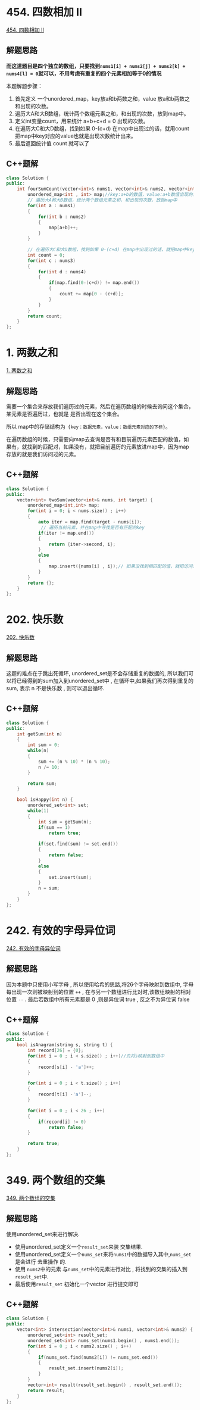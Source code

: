 # 454. 四数相加 II
 [454. 四数相加 II](https://leetcode.cn/problems/4sum-ii/)

## 解题思路
**而这道题目是四个独立的数组，只要找到`nums1[i] + nums2[j] + nums2[k] + nums4[l] = 0`就可以，不用考虑有重复的四个元素相加等于0的情况**

本题解题步骤：

1.  首先定义 一个unordered_map，key放a和b两数之和，value 放a和b两数之和出现的次数。
2.  遍历大A和大B数组，统计两个数组元素之和，和出现的次数，放到map中。
3.  定义int变量count，用来统计 a+b+c+d = 0 出现的次数。
4.  在遍历大C和大D数组，找到如果 0-(c+d) 在map中出现过的话，就用count把map中key对应的value也就是出现次数统计出来。
5.  最后返回统计值 count 就可以了

## C++题解
```cpp
class Solution {
public:
    int fourSumCount(vector<int>& nums1, vector<int>& nums2, vector<int>& nums3, vector<int>& nums4) {
        unordered_map<int , int> map;//key:a+b的数值，value:a+b数值出现的次数 
        // 遍历大A和大B数组，统计两个数组元素之和，和出现的次数，放到map中
        for(int a : nums1)
        {
            for(int b : nums2)
            {
                map[a+b]++;
            }
        }

        // 在遍历大C和大D数组，找到如果 0-(c+d) 在map中出现过的话，就把map中key对应的value也就是出现次数统计出来。
        int count = 0;
        for(int c : nums3)
        {
            for(int d : nums4)
            {
                if(map.find(0-(c+d)) != map.end())
                {
                    count += map[0 - (c+d)];
                }
            }
        }
        return count;
    }
};
```



# 1. 两数之和
[1. 两数之和](https://leetcode.cn/problems/two-sum/)

## 解题思路
需要一个集合来存放我们遍历过的元素，然后在遍历数组的时候去询问这个集合，某元素是否遍历过，也就是 是否出现在这个集合。

所以 map中的存储结构为` {key：数据元素，value：数组元素对应的下标}`。

在遍历数组的时候，只需要向map去查询是否有和目前遍历元素匹配的数值，如果有，就找到的匹配对，如果没有，就把目前遍历的元素放进map中，因为map存放的就是我们访问过的元素。

## C++题解
```cpp
class Solution {
public:
    vector<int> twoSum(vector<int>& nums, int target) {
        unordered_map<int,int> map;
        for(int i = 0; i < nums.size() ; i++)
        {
            auto iter = map.find(target - nums[i]);
             // 遍历当前元素，并在map中寻找是否有匹配的key
            if(iter != map.end())
            {
                return {iter->second, i};
            }
            else 
            {
                map.insert({nums[i] , i});// 如果没找到相匹配的值，就把访问过的元素和下标加入到map中
            }
        }
        return {};
    }
};
```



# 202. 快乐数
[202. 快乐数](https://leetcode.cn/problems/happy-number/)

## 解题思路
这题的难点在于跳出死循环, unordered_set是不会存储重复的数据的, 所以我们可以将已经得到的sum加入到unordered_set中 , 在循环中,如果我们再次得到重复的sum, 表示 n 不是快乐数 , 则可以退出循环.

## C++题解
```cpp
class Solution {
public:
    int getSum(int n)
    {
        int sum = 0;
        while(n)
        {
            sum += (n % 10) * (n % 10);
            n /= 10;
        }

        return sum;
    }

    bool isHappy(int n) {
        unordered_set<int> set;
        while(1)
        {
            int sum = getSum(n);
            if(sum == 1)
                return true;
            
            if(set.find(sum) != set.end())
            {
                return false;
            }
            else
            {
                set.insert(sum);
            }
            n = sum;
        } 
    }
};
```


# 242. 有效的字母异位词
[242. 有效的字母异位词](https://leetcode.cn/problems/valid-anagram/)

## 解题思路
因为本题中只使用小写字母 , 所以使用哈希的思路,将26个字母映射到数组中, 字母每出现一次则被映射到的位置 `++` ,  在与另一个数组进行比对时,该数组映射的相对位置 `--` . 最后若数组中所有元素都是 0 ,则是异位词 true , 反之不为异位词 false


## C++题解
```cpp
class Solution {
public:
    bool isAnagram(string s, string t) {
        int record[26] = {0};
        for(int i = 0 ; i < s.size() ; i++)//先将s映射到数组中
        {
            record[s[i] - 'a']++;
        }

        for(int i = 0 ; i < t.size() ; i++) 
        {
            record[t[i] -'a']--;
        }

        for(int i = 0 ; i < 26 ; i++)
        {
            if(record[i] != 0)
                return false;
        }

        return true;
    }
};
```



# 349. 两个数组的交集
 [349. 两个数组的交集](https://leetcode.cn/problems/intersection-of-two-arrays/)

## 解题思路
使用unordered_set来进行解决.

- 使用unordered_set定义一个`result_set`来装 交集结果.
- 使用unordered_set定义一个`nums_set`来将`nums1`中的数据导入其中,`nums_set`是会进行 去重操作 的.
- 使用 `nums2`中的元素 与`nums_set`中的元素进行对比 , 将找到的交集的插入到`result_set`中.
- 最后使用`result_set` 初始化一个vector 进行提交即可

## C++题解
```cpp
class Solution {
public:
    vector<int> intersection(vector<int>& nums1, vector<int>& nums2) {
        unordered_set<int> result_set;
        unordered_set<int> nums_set(nums1.begin() , nums1.end());
        for(int i = 0 ; i < nums2.size() ; i++)
        {
            if(nums_set.find(nums2[i]) != nums_set.end())
            {
                result_set.insert(nums2[i]);
            }
        }
        vector<int> result(result_set.begin() , result_set.end());
        return result;
    }
};
```